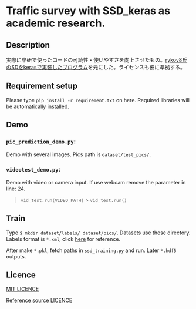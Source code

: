Traffic survey with SSD_keras as academic research.
====

## Description
実際に卒研で使ったコードの可読性・使いやすさを向上させたもの。[rykov8氏のSDをkerasで実装したプログラム](https://github.com/rykov8/ssd_keras)を元にした。ライセンスも彼に準拠する。

## Requirement setup
Please type `pip install -r requirement.txt` on here. Required libraries will be automatically installed.

## Demo
### `pic_prediction_demo.py`:
Demo with several images. Pics path is `dataset/test_pics/`.

### `videotest_demo.py`:
Demo with video or camera input. If use webcam remove the parameter in line: 24.
>`vid_test.run(VIDEO_PATH)` > `vid_test.run()`

## Train
Type `$ mkdir dataset/labels/ dataset/pics/`. Datasets use these directory. Labels format is `*.xml`, click [here](https://qiita.com/slowsingle/items/64cc927bb29a49a7af14) for reference.

After make `*.pkl`, fetch paths in `ssd_training.py` and run. Later `*.hdf5` outputs.

## Licence

[MIT LICENCE](https://github.com/tcnksm/tool/blob/master/LICENCE)

[Reference source LICENCE](https://github.com/rykov8/ssd_keras/blob/master/LICENSE)
